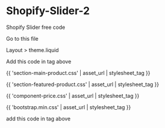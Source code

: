 # Shopify-Slider-2
Shopify Slider free code

Go to this file

Layout > theme.liquid

Add this code in </head> tag above

{{ 'section-main-product.css' | asset_url | stylesheet_tag }}

{{ 'section-featured-product.css' | asset_url | stylesheet_tag }}
            
{{ 'component-price.css' | asset_url | stylesheet_tag }}

{{ 'bootstrap.min.css' | asset_url | stylesheet_tag }}


add this code in </body> tag above

<script src="{{ 'product-form.js' | asset_url }}" defer="defer"></script>

<script src="{{ 'bootstrap.bundle.min.js' | asset_url }}"></script>

<script src="{{ 'popper.min.js' | asset_url }}"></script>

<script src="{{ 'bootstrap.min.js' | asset_url }}"></script>
